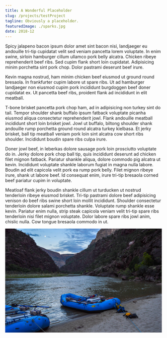 ```yaml
---
title: A Wonderful Placeholder
slug: /projects/testProject
tagline: Obviously a placeholder.
featuredImage: ./sparks.jpg
date: 2018-12
---
```


Spicy jalapeno bacon ipsum dolor amet sint bacon nisi, landjaeger eu andouille tri-tip cupidatat velit sed veniam pancetta lorem voluptate. In enim swine, sirloin hamburger cillum ullamco pork belly alcatra. Chicken ribeye reprehenderit beef ribs. Sed cupim flank short loin cupidatat. Adipisicing minim porchetta sint pork chop. Dolor pastrami deserunt beef irure.

Kevin magna nostrud, ham minim chicken beef eiusmod ut ground round bresaola. In frankfurter cupim labore ut spare ribs. Ut ad hamburger landjaeger non eiusmod cupim pork incididunt burgdoggen beef doner cupidatat ex. Ut pancetta beef ribs, proident flank ad incididunt in elit meatball.

T-bone brisket pancetta pork chop ham, ad in adipisicing non turkey sint do tail. Tempor shoulder shank buffalo ipsum fatback voluptate picanha eiusmod aliqua consectetur reprehenderit jowl. Flank andouille meatball incididunt short loin brisket jowl. Jowl ut buffalo, biltong shoulder shank andouille rump porchetta ground round alcatra turkey kielbasa. Et jerky brisket, ball tip meatball veniam pork loin sint alcatra cow short ribs shoulder. Incididunt boudin spare ribs culpa irure.

Doner jowl beef, in leberkas dolore sausage pork loin prosciutto voluptate do in. Jerky dolore pork chop ball tip, quis incididunt deserunt ad chicken filet mignon fatback. Pariatur shankle aliqua, dolore commodo pig alcatra ut kevin. Incididunt voluptate shankle laborum fugiat in magna nulla labore. Boudin ad elit capicola velit pork ea rump pork belly. Filet mignon ribeye irure, shank ut labore beef. Id consequat enim, irure tri-tip bresaola corned beef pariatur cupim in voluptate.

Meatloaf flank jerky boudin shankle cillum ut turducken ut nostrud tenderloin ribeye eiusmod brisket. Tri-tip pastrami dolore beef adipisicing venison do beef ribs swine short loin mollit incididunt. Shoulder consectetur tenderloin dolore salami porchetta shankle. Voluptate rump shankle esse kevin. Pariatur enim nulla, strip steak capicola veniam velit tri-tip spare ribs tenderloin nisi filet mignon voluptate. Dolor labore spare ribs jowl anim, chislic nulla. Cow tongue bresaola commodo in ut.

![](./sparks.jpg)
